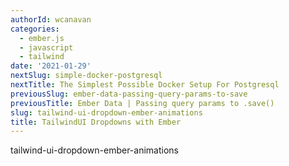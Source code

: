 ```yaml
---
authorId: wcanavan
categories: 
  - ember.js
  - javascript
  - tailwind
date: '2021-01-29'
nextSlug: simple-docker-postgresql
nextTitle: The Simplest Possible Docker Setup For Postgresql
previousSlug: ember-data-passing-query-params-to-save
previousTitle: Ember Data | Passing query params to .save()
slug: tailwind-ui-dropdown-ember-animations
title: TailwindUI Dropdowns with Ember
---
```


tailwind-ui-dropdown-ember-animations